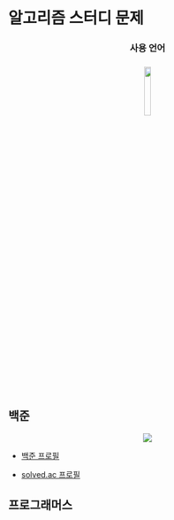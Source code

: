 # 알고리즘 스터디 문제

<div align="center">

<h3>사용 언어<h3>
<img width = "15%" src="https://img.shields.io/badge/C++-00599C?style=square&logo=cplusplus&logoColor=white"><br>
</div>

## 백준

<figure align="center">
<img src="http://mazassumnida.wtf/api/v2/generate_badge?boj=seok3765"><br>
</figure>

- <a href="https://www.acmicpc.net/user/seok3765">백준 프로필</a></td>

- <a href="https://solved.ac/profile/seok3765">solved.ac 프로필</a></td>

## 프로그래머스

